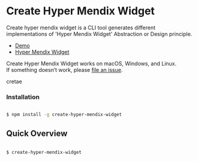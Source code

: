 # Create Hyper Mendix Widget

Create hyper mendix widget is a CLI tool generates different implementations of 'Hyper Mendix Widget' Abstraction or Design principle.<br>

- [Demo](https://hypermendixwidgetd-sandbox.mxapps.io/index.html?profile=Responsive)
- [Hyper Mendix Widget](https://omnajjar.github.io/create-hyper-mendix-widget/)

Create Hyper Mendix Widget works on macOS, Windows, and Linux.<br>
If something doesn’t work, please [file an issue](https://github.com/omnajjar/create-hyper-mendix-widget/issues/new).

cretae

### Installation


```sh

$ npm install -g create-hyper-mendix-widget

```

## Quick Overview

```sh

$ create-hyper-mendix-widget

```

